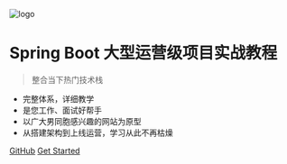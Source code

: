 ![logo](../static/imgs/logo.png ':size=100')
# Spring Boot 大型运营级项目实战教程

> 整合当下热门技术栈

* 完整体系，详细教学
* 是您工作、面试好帮手
* 以广大男同胞感兴趣的网站为原型
* 从搭建架构到上线运营，学习从此不再枯燥


[GitHub](https://github.com/docsifyjs/docsify/)
[Get Started](#start)